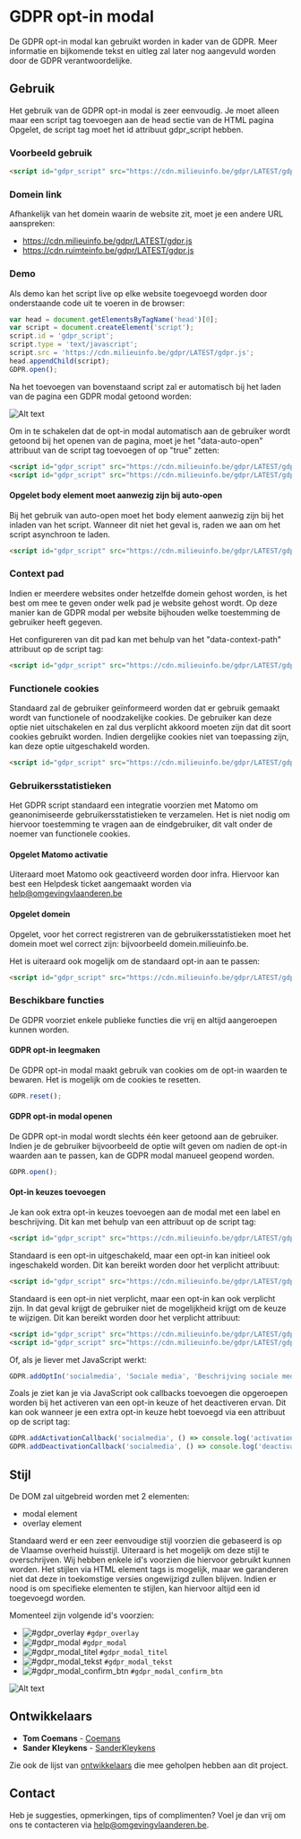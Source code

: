 # GDPR opt-in modal

De GDPR opt-in modal kan gebruikt worden in kader van de GDPR. Meer informatie en bijkomende tekst en uitleg zal later nog aangevuld worden door de GDPR verantwoordelijke.

## Gebruik

Het gebruik van de GDPR opt-in modal is zeer eenvoudig. Je moet alleen maar een script tag toevoegen aan de head sectie van de HTML pagina Opgelet, de script tag moet het id attribuut gdpr_script hebben.

### Voorbeeld gebruik

```html
<script id="gdpr_script" src="https://cdn.milieuinfo.be/gdpr/LATEST/gdpr.js"></script>
```

### Domein link
Afhankelijk van het domein waarin de website zit, moet je een andere URL aanspreken:
- https://cdn.milieuinfo.be/gdpr/LATEST/gdpr.js
- https://cdn.ruimteinfo.be/gdpr/LATEST/gdpr.js

### Demo
Als demo kan het script live op elke website toegevoegd worden door onderstaande code uit te voeren in de browser:

```javascript
var head = document.getElementsByTagName('head')[0];
var script = document.createElement('script');
script.id = 'gdpr_script';
script.type = 'text/javascript';
script.src = 'https://cdn.milieuinfo.be/gdpr/LATEST/gdpr.js';
head.appendChild(script);
GDPR.open();
```

Na het toevoegen van bovenstaand script zal er automatisch bij het laden van de pagina een GDPR modal getoond worden:

![Alt text](https://github.com/milieuinfo/gdpr/blob/master/img/readme1.png?raw=true "GDPR modal voorbeeld")

Om in te schakelen dat de opt-in modal automatisch aan de gebruiker wordt getoond bij het openen van de pagina, moet je het "data-auto-open" attribuut van de script tag toevoegen of op "true" zetten:

```html
<script id="gdpr_script" src="https://cdn.milieuinfo.be/gdpr/LATEST/gdpr.js" data-auto-open></script>
<script id="gdpr_script" src="https://cdn.milieuinfo.be/gdpr/LATEST/gdpr.js" data-auto-open="true"></script>
```

#### Opgelet body element moet aanwezig zijn bij auto-open
Bij het gebruik van auto-open moet het body element aanwezig zijn bij het inladen van het script. Wanneer dit niet het geval is, raden we aan om het script asynchroon te laden.

```html
<script id="gdpr_script" src="https://cdn.milieuinfo.be/gdpr/LATEST/gdpr.js" async></script>
```

### Context pad

Indien er meerdere websites onder hetzelfde domein gehost worden, is het best om mee te geven onder welk pad je website gehost wordt.
Op deze manier kan de GDPR modal per website bijhouden welke toestemming de gebruiker heeft gegeven.

Het configureren van dit pad kan met behulp van het "data-context-path" attribuut op de script tag:

```html
<script id="gdpr_script" src="https://cdn.milieuinfo.be/gdpr/LATEST/gdpr.js" data-context-path="/foobar"></script>
```

### Functionele cookies

Standaard zal de gebruiker geïnformeerd worden dat er gebruik gemaakt wordt van functionele of noodzakelijke cookies. De gebruiker kan deze optie niet uitschakelen en zal dus verplicht akkoord moeten zijn dat dit soort cookies gebruikt worden. Indien dergelijke cookies niet van toepassing zijn, kan deze optie uitgeschakeld worden.

```html
<script id="gdpr_script" src="https://cdn.milieuinfo.be/gdpr/LATEST/gdpr.js" data-opt-in-functional="false"></script>
```

### Gebruikersstatistieken

Het GDPR script standaard een integratie voorzien met Matomo om geanonimiseerde gebruikersstatistieken te verzamelen. Het is niet nodig om hiervoor toestemming te vragen aan de eindgebruiker, dit valt onder de noemer van functionele cookies.

#### Opgelet Matomo activatie
Uiteraard moet Matomo ook geactiveerd worden door infra. Hiervoor kan best een Helpdesk ticket aangemaakt worden via help@omgevingvlaanderen.be

#### Opgelet domein
Opgelet, voor het correct registreren van de gebruikersstatistieken moet het domein moet wel correct zijn: bijvoorbeeld domein.milieuinfo.be.

Het is uiteraard ook mogelijk om de standaard opt-in aan te passen:

```html
<script id="gdpr_script" src="https://cdn.milieuinfo.be/gdpr/LATEST/gdpr.js" data-opt-in-analytics="false"></script>
```

### Beschikbare functies

De GDPR voorziet enkele publieke functies die vrij en altijd aangeroepen kunnen worden.

#### GDPR opt-in leegmaken
De GDPR opt-in modal maakt gebruik van cookies om de opt-in waarden te bewaren. Het is mogelijk om de cookies te resetten.

```javascript
GDPR.reset();
```

#### GDPR opt-in modal openen
De GDPR opt-in modal wordt slechts één keer getoond aan de gebruiker. Indien je de gebruiker bijvoorbeeld de optie wilt geven om nadien de opt-in waarden aan te passen, kan de GDPR modal manueel geopend worden.

```javascript
GDPR.open();
```

#### Opt-in keuzes toevoegen
Je kan ook extra opt-in keuzes toevoegen aan de modal met een label en beschrijving. Dit kan met behulp van een attribuut op de script tag:

```html
<script id="gdpr_script" src="https://cdn.milieuinfo.be/gdpr/LATEST/gdpr.js" data-opt-in-socialmedia-label="sociale media" data-opt-in-socialmedia-description="beschrijving sociale media"></script>
```

Standaard is een opt-in uitgeschakeld, maar een opt-in kan initieel ook ingeschakeld worden. Dit kan bereikt worden door het verplicht attribuut:

```html
<script id="gdpr_script" src="https://cdn.milieuinfo.be/gdpr/LATEST/gdpr.js" data-opt-in-socialmedia-label="sociale media" data-opt-in-socialmedia-description="beschrijving sociale media" data-opt-in-socialmedia-value="true"></script>
```

Standaard is een opt-in niet verplicht, maar een opt-in kan ook verplicht zijn. In dat geval krijgt de gebruiker niet de mogelijkheid krijgt om de keuze te wijzigen. Dit kan bereikt worden door het verplicht attribuut:

```html
<script id="gdpr_script" src="https://cdn.milieuinfo.be/gdpr/LATEST/gdpr.js" data-opt-in-socialmedia-label="sociale media" data-opt-in-socialmedia-description="beschrijving sociale media" data-opt-in-socialmedia-required></script>
<script id="gdpr_script" src="https://cdn.milieuinfo.be/gdpr/LATEST/gdpr.js" data-opt-in-socialmedia-label="sociale media" data-opt-in-socialmedia-description="beschrijving sociale media" data-opt-in-socialmedia-required="true"></script>
```

Of, als je liever met JavaScript werkt:

```javascript
GDPR.addOptIn('socialmedia', 'Sociale media', 'Beschrijving sociale media', null, false, () => { console.log('de gebruiker heeft de statistieken cookies geaccepteerd'); }, () => { console.log('de gebruiker heeft de statistieken cookies geweigerd'); });
```

Zoals je ziet kan je via JavaScript ook callbacks toevoegen die opgeroepen worden bij het activeren van een opt-in keuze of het deactiveren ervan. Dit kan ook wanneer je een extra opt-in keuze hebt toevoegd via een attribuut op de script tag:

```javascript
GDPR.addActivationCallback('socialmedia', () => console.log('activation'));
GDPR.addDeactivationCallback('socialmedia', () => console.log('deactivation'));
```

## Stijl

De DOM zal uitgebreid worden met 2 elementen:
* modal element
* overlay element

Standaard werd er een zeer eenvoudige stijl voorzien die gebaseerd is op de Vlaamse overheid huisstijl. Uiteraard is het mogelijk om deze stijl te overschrijven. Wij hebben enkele id's voorzien die hiervoor gebruikt kunnen worden. Het stijlen via HTML element tags is mogelijk, maar we garanderen niet dat deze in toekomstige versies ongewijzigd zullen blijven. Indien er nood is om specifieke elementen te stijlen, kan hiervoor altijd een id toegevoegd worden.

Momenteel zijn volgende id's voorzien:
* ![#gdpr_overlay](https://placehold.it/15/fc0d1c/000000?text=+) `#gdpr_overlay`
* ![#gdpr_modal](https://placehold.it/15/fffd38/000000?text=+) `#gdpr_modal`
* ![#gdpr_modal_titel](https://placehold.it/15/0e7e12/000000?text=+) `#gdpr_modal_titel`
* ![#gdpr_modal_tekst](https://placehold.it/15/fda429/000000?text=+) `#gdpr_modal_tekst`
* ![#gdpr_modal_confirm_btn](https://placehold.it/15/0b24fb/000000?text=+) `#gdpr_modal_confirm_btn`

![Alt text](https://github.com/milieuinfo/gdpr/blob/master/img/readme2.png?raw=true "GDPR HTML id")

## Ontwikkelaars

* **Tom Coemans** - [Coemans](https://github.com/coemans)
* **Sander Kleykens** - [SanderKleykens](https://github.com/SanderKleykens)

Zie ook de lijst van [ontwikkelaars](https://github.com/milieuinfo/gdpr/graphs/contributors) die mee geholpen hebben aan dit project.

## Contact

Heb je suggesties, opmerkingen, tips of complimenten? Voel je dan vrij om ons te contacteren via help@omgevingvlaanderen.be.